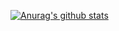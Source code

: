 [![Anurag's github stats](https://github-readme-stats.vercel.app/api?username=chanciu&show_icons=true&line_height=21&show_icons=true&theme=vue)](https://github.com/anuraghazra/github-readme-stats)
